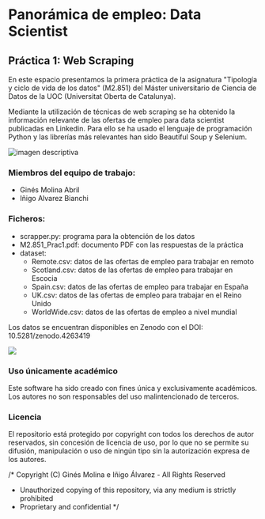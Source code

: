 # Panorámica de empleo: Data Scientist


## Práctica 1: Web Scraping

En este espacio presentamos la primera práctica de la asignatura "Tipología y ciclo de vida de los datos" (M2.851) del Máster universitario de Ciencia de Datos de la UOC (Universitat Oberta de Catalunya). 

Mediante la utilización de técnicas de web scraping se ha obtenido la información relevante de las ofertas de empleo para data scientist publicadas en Linkedin. Para ello se ha usado el lenguaje de programación Python y las librerías más relevantes han sido Beautiful Soup y Selenium.

![imagen descriptiva](https://i.imgur.com/TjdhPWw.png)

### Miembros del equipo de trabajo:

- Ginés Molina Abril
- Iñigo Alvarez Bianchi


### Ficheros:

* scrapper.py: programa para la obtención de los datos
* M2.851_Prac1.pdf: documento PDF con las respuestas de la práctica
* dataset: 
    - Remote.csv: datos de las ofertas de empleo para trabajar en remoto
    - Scotland.csv: datos de las ofertas de empleo para trabajar en Escocia
    - Spain.csv: datos de las ofertas de empleo para trabajar en España
    - UK.csv: datos de las ofertas de empleo para trabajar en el Reino Unido
    - WorldWide.csv: datos de las ofertas de empleo a nivel mundial
    
Los datos se encuentran disponibles en Zenodo con el DOI: 10.5281/zenodo.4263419

[![](https://i.imgur.com/aujYSPA.png?1)](https://zenodo.org/record/4263419)

### Uso únicamente académico

Este software ha sido creado con fines única y exclusivamente académicos. Los autores no son responsables del uso malintencionado de terceros.

### Licencia

El repositorio está protegido por copyright con todos los derechos de autor reservados, sin concesión de licencia de uso, por lo que no se permite su difusión, manipulación o uso de ningún tipo sin la autorización expresa de los autores.

/* Copyright (C) Ginés Molina e Iñigo Álvarez - All Rights Reserved
 * Unauthorized copying of this repository, via any medium is strictly prohibited
 * Proprietary and confidential
 */
